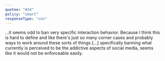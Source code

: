 ```yaml
---
quotee: "#34"
policy: "smart"
responseType: "con"
---
```


...it seems odd to ban very specific interaction behavior. Because I think this is hard to define and like there's just so many corner cases and probably ways to work around these sorts of things [...] specifically banning what currently is perceived to be the addictive aspects of social media, seems like it would not be enforceable easily.
